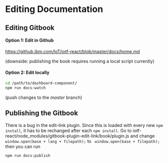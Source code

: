 # Editing Documentation

## Editing Gitbook

#### Option 1: Edit in Github

https://github.ibm.com/IoT/iotf-react/blob/master/docs/home.md

(downside: publishing the book requires running a local script currently)

#### Option 2: Edit locally

```bash
cd /path/to/dashboard-component/
npm run docs:watch
```

(push changes to the *master* branch)

## Publishing the Gitbook
There is a bug in the edit-link plugin. Since this is loaded with every new ```npm install```, it has to be rechanged after each ```npm install```. Go to iotf-react/node_modules/gitbook-plugin-edit-link/book/plugin.js and change
```  window.open(base + lang + filepath); ``` to ```  window.open(base + filepath); ``` 
then you can run 
```bash
npm run docs:publish
```

